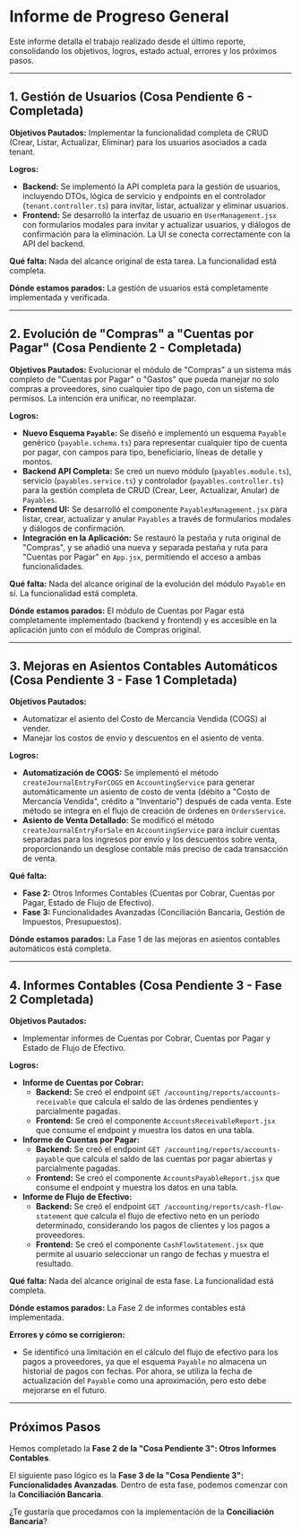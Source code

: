 # Informe de Progreso General

Este informe detalla el trabajo realizado desde el último reporte, consolidando los objetivos, logros, estado actual, errores y los próximos pasos.

---

## 1. Gestión de Usuarios (Cosa Pendiente 6 - Completada)

**Objetivos Pautados:**
Implementar la funcionalidad completa de CRUD (Crear, Listar, Actualizar, Eliminar) para los usuarios asociados a cada tenant.

**Logros:**
*   **Backend:** Se implementó la API completa para la gestión de usuarios, incluyendo DTOs, lógica de servicio y endpoints en el controlador (`tenant.controller.ts`) para invitar, listar, actualizar y eliminar usuarios.
*   **Frontend:** Se desarrolló la interfaz de usuario en `UserManagement.jsx` con formularios modales para invitar y actualizar usuarios, y diálogos de confirmación para la eliminación. La UI se conecta correctamente con la API del backend.

**Qué falta:**
Nada del alcance original de esta tarea. La funcionalidad está completa.

**Dónde estamos parados:**
La gestión de usuarios está completamente implementada y verificada.

---

## 2. Evolución de "Compras" a "Cuentas por Pagar" (Cosa Pendiente 2 - Completada)

**Objetivos Pautados:**
Evolucionar el módulo de "Compras" a un sistema más completo de "Cuentas por Pagar" o "Gastos" que pueda manejar no solo compras a proveedores, sino cualquier tipo de pago, con un sistema de permisos. La intención era unificar, no reemplazar.

**Logros:**
*   **Nuevo Esquema `Payable`:** Se diseñó e implementó un esquema `Payable` genérico (`payable.schema.ts`) para representar cualquier tipo de cuenta por pagar, con campos para tipo, beneficiario, líneas de detalle y montos.
*   **Backend API Completa:** Se creó un nuevo módulo (`payables.module.ts`), servicio (`payables.service.ts`) y controlador (`payables.controller.ts`) para la gestión completa de CRUD (Crear, Leer, Actualizar, Anular) de `Payables`.
*   **Frontend UI:** Se desarrolló el componente `PayablesManagement.jsx` para listar, crear, actualizar y anular `Payables` a través de formularios modales y diálogos de confirmación.
*   **Integración en la Aplicación:** Se restauró la pestaña y ruta original de "Compras", y se añadió una nueva y separada pestaña y ruta para "Cuentas por Pagar" en `App.jsx`, permitiendo el acceso a ambas funcionalidades.

**Qué falta:**
Nada del alcance original de la evolución del módulo `Payable` en sí. La funcionalidad está completa.

**Dónde estamos parados:**
El módulo de Cuentas por Pagar está completamente implementado (backend y frontend) y es accesible en la aplicación junto con el módulo de Compras original.

---

## 3. Mejoras en Asientos Contables Automáticos (Cosa Pendiente 3 - Fase 1 Completada)

**Objetivos Pautados:**
*   Automatizar el asiento del Costo de Mercancía Vendida (COGS) al vender.
*   Manejar los costos de envío y descuentos en el asiento de venta.

**Logros:**
*   **Automatización de COGS:** Se implementó el método `createJournalEntryForCOGS` en `AccountingService` para generar automáticamente un asiento de costo de venta (débito a "Costo de Mercancía Vendida", crédito a "Inventario") después de cada venta. Este método se integra en el flujo de creación de órdenes en `OrdersService`.
*   **Asiento de Venta Detallado:** Se modificó el método `createJournalEntryForSale` en `AccountingService` para incluir cuentas separadas para los ingresos por envío y los descuentos sobre venta, proporcionando un desglose contable más preciso de cada transacción de venta.

**Qué falta:**
*   **Fase 2:** Otros Informes Contables (Cuentas por Cobrar, Cuentas por Pagar, Estado de Flujo de Efectivo).
*   **Fase 3:** Funcionalidades Avanzadas (Conciliación Bancaria, Gestión de Impuestos, Presupuestos).

**Dónde estamos parados:**
La Fase 1 de las mejoras en asientos contables automáticos está completa.

---

## 4. Informes Contables (Cosa Pendiente 3 - Fase 2 Completada)

**Objetivos Pautados:**
*   Implementar informes de Cuentas por Cobrar, Cuentas por Pagar y Estado de Flujo de Efectivo.

**Logros:**
*   **Informe de Cuentas por Cobrar:**
    *   **Backend:** Se creó el endpoint `GET /accounting/reports/accounts-receivable` que calcula el saldo de las órdenes pendientes y parcialmente pagadas.
    *   **Frontend:** Se creó el componente `AccountsReceivableReport.jsx` que consume el endpoint y muestra los datos en una tabla.
*   **Informe de Cuentas por Pagar:**
    *   **Backend:** Se creó el endpoint `GET /accounting/reports/accounts-payable` que calcula el saldo de las cuentas por pagar abiertas y parcialmente pagadas.
    *   **Frontend:** Se creó el componente `AccountsPayableReport.jsx` que consume el endpoint y muestra los datos en una tabla.
*   **Informe de Flujo de Efectivo:**
    *   **Backend:** Se creó el endpoint `GET /accounting/reports/cash-flow-statement` que calcula el flujo de efectivo neto en un período determinado, considerando los pagos de clientes y los pagos a proveedores.
    *   **Frontend:** Se creó el componente `CashFlowStatement.jsx` que permite al usuario seleccionar un rango de fechas y muestra el resultado.

**Qué falta:**
Nada del alcance original de esta fase. La funcionalidad está completa.

**Dónde estamos parados:**
La Fase 2 de informes contables está implementada.

**Errores y cómo se corrigieron:**
*   Se identificó una limitación en el cálculo del flujo de efectivo para los pagos a proveedores, ya que el esquema `Payable` no almacena un historial de pagos con fechas. Por ahora, se utiliza la fecha de actualización del `Payable` como una aproximación, pero esto debe mejorarse en el futuro.

---

## Próximos Pasos

Hemos completado la **Fase 2 de la "Cosa Pendiente 3": Otros Informes Contables**.

El siguiente paso lógico es la **Fase 3 de la "Cosa Pendiente 3": Funcionalidades Avanzadas**. Dentro de esta fase, podemos comenzar con la **Conciliación Bancaria**.

¿Te gustaría que procedamos con la implementación de la **Conciliación Bancaria**?